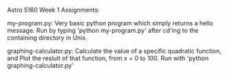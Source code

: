 Astro 5160 Week 1 Assignments:

my-program.py:
    Very basic python program which simply returns a hello message.
    Run by typing 'python my-program.py' after cd'ing to the containing directory in Unix.

graphing-calculator.py:
    Calculate the value of a specific quadratic function, and Plot the reslult of that function, from x = 0 to 100.
    Run with 'python graphing-calculator.py'
